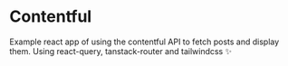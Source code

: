 # Contentful

Example react app of using the contentful API to fetch posts and display them. Using react-query, tanstack-router and tailwindcss ✨